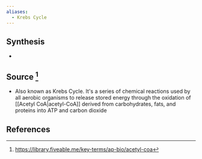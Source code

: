 ```yaml
---
aliases:
  - Krebs Cycle
---
```

## Synthesis
- 
## Source [^1]
- Also known as Krebs Cycle. It's a series of chemical reactions used by all aerobic organisms to release stored energy through the oxidation of [[Acetyl CoA|acetyl-CoA]] derived from carbohydrates, fats, and proteins into ATP and carbon dioxide
## References

[^1]: https://library.fiveable.me/key-terms/ap-bio/acetyl-coa
